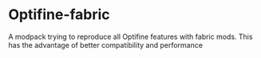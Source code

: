 # Optifine-fabric
A modpack trying to reproduce all Optifine features with fabric mods. This has the advantage of better compatibility and performance
